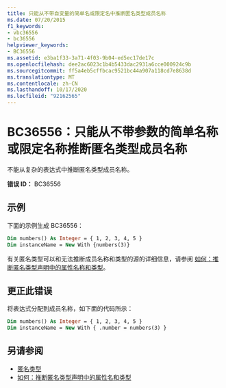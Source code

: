 ```yaml
---
title: 只能从不带自变量的简单名或限定名中推断匿名类型成员名称
ms.date: 07/20/2015
f1_keywords:
- vbc36556
- bc36556
helpviewer_keywords:
- BC36556
ms.assetid: e3ba1f33-3a71-4f03-9b04-ed5ec17de17c
ms.openlocfilehash: dee2ac6023c1b4b5433dac2931a6cce000924c9b
ms.sourcegitcommit: ff5a4eb5cffbcac9521bc44a907a118cd7e8638d
ms.translationtype: MT
ms.contentlocale: zh-CN
ms.lasthandoff: 10/17/2020
ms.locfileid: "92162565"
---
```

# <a name="bc36556-anonymous-type-member-name-can-be-inferred-only-from-a-simple-or-qualified-name-with-no-arguments"></a>BC36556：只能从不带参数的简单名称或限定名称推断匿名类型成员名称

不能从复杂的表达式中推断匿名类型成员名称。

**错误 ID：** BC36556

## <a name="example"></a>示例

下面的示例生成 BC36556：

```vb
Dim numbers() As Integer = { 1, 2, 3, 4, 5 }
Dim instanceName = New With {numbers(3)}
```

有关匿名类型可以和无法推断成员名称和类型的源的详细信息，请参阅 [如何：推断匿名类型声明中的属性名称和类型](../../programming-guide/language-features/objects-and-classes/how-to-infer-property-names-and-types-in-anonymous-type-declarations.md)。

## <a name="to-correct-this-error"></a>更正此错误

将表达式分配到成员名称，如下面的代码所示：

```vb
Dim numbers() As Integer = { 1, 2, 3, 4, 5 }
Dim instanceName = New With { .number = numbers(3) }
```

## <a name="see-also"></a>另请参阅

- [匿名类型](../../programming-guide/language-features/objects-and-classes/anonymous-types.md)
- [如何：推断匿名类型声明中的属性名和类型](../../programming-guide/language-features/objects-and-classes/how-to-infer-property-names-and-types-in-anonymous-type-declarations.md)
